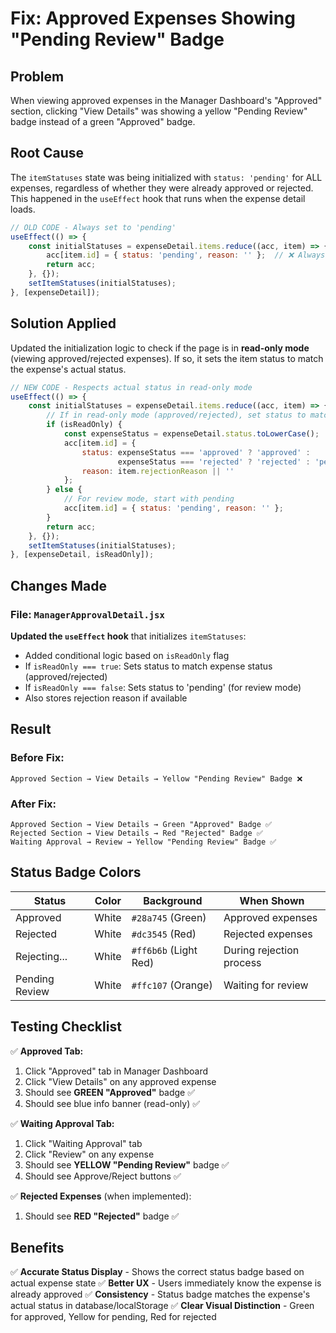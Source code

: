 # Fix: Approved Expenses Showing "Pending Review" Badge

## Problem
When viewing approved expenses in the Manager Dashboard's "Approved" section, clicking "View Details" was showing a yellow "Pending Review" badge instead of a green "Approved" badge.

## Root Cause
The `itemStatuses` state was being initialized with `status: 'pending'` for ALL expenses, regardless of whether they were already approved or rejected. This happened in the `useEffect` hook that runs when the expense detail loads.

```javascript
// OLD CODE - Always set to 'pending'
useEffect(() => {
    const initialStatuses = expenseDetail.items.reduce((acc, item) => {
        acc[item.id] = { status: 'pending', reason: '' };  // ❌ Always pending
        return acc;
    }, {});
    setItemStatuses(initialStatuses);
}, [expenseDetail]);
```

## Solution Applied
Updated the initialization logic to check if the page is in **read-only mode** (viewing approved/rejected expenses). If so, it sets the item status to match the expense's actual status.

```javascript
// NEW CODE - Respects actual status in read-only mode
useEffect(() => {
    const initialStatuses = expenseDetail.items.reduce((acc, item) => {
        // If in read-only mode (approved/rejected), set status to match expense status
        if (isReadOnly) {
            const expenseStatus = expenseDetail.status.toLowerCase();
            acc[item.id] = { 
                status: expenseStatus === 'approved' ? 'approved' : 
                        expenseStatus === 'rejected' ? 'rejected' : 'pending', 
                reason: item.rejectionReason || '' 
            };
        } else {
            // For review mode, start with pending
            acc[item.id] = { status: 'pending', reason: '' };
        }
        return acc;
    }, {});
    setItemStatuses(initialStatuses);
}, [expenseDetail, isReadOnly]);
```

## Changes Made

### File: `ManagerApprovalDetail.jsx`

**Updated the `useEffect` hook** that initializes `itemStatuses`:
- Added conditional logic based on `isReadOnly` flag
- If `isReadOnly === true`: Sets status to match expense status (approved/rejected)
- If `isReadOnly === false`: Sets status to 'pending' (for review mode)
- Also stores rejection reason if available

## Result

### Before Fix:
```
Approved Section → View Details → Yellow "Pending Review" Badge ❌
```

### After Fix:
```
Approved Section → View Details → Green "Approved" Badge ✅
Rejected Section → View Details → Red "Rejected" Badge ✅
Waiting Approval → Review → Yellow "Pending Review" Badge ✅
```

## Status Badge Colors

| Status          | Color  | Background | When Shown                    |
|----------------|--------|------------|-------------------------------|
| Approved       | White  | `#28a745` (Green) | Approved expenses |
| Rejected       | White  | `#dc3545` (Red)   | Rejected expenses |
| Rejecting...   | White  | `#ff6b6b` (Light Red) | During rejection process |
| Pending Review | White  | `#ffc107` (Orange) | Waiting for review |

## Testing Checklist

✅ **Approved Tab:**
1. Click "Approved" tab in Manager Dashboard
2. Click "View Details" on any approved expense
3. Should see **GREEN "Approved"** badge ✅
4. Should see blue info banner (read-only) ✅

✅ **Waiting Approval Tab:**
1. Click "Waiting Approval" tab
2. Click "Review" on any expense
3. Should see **YELLOW "Pending Review"** badge ✅
4. Should see Approve/Reject buttons ✅

✅ **Rejected Expenses** (when implemented):
1. Should see **RED "Rejected"** badge ✅

## Benefits

✅ **Accurate Status Display** - Shows the correct status badge based on actual expense state
✅ **Better UX** - Users immediately know the expense is already approved
✅ **Consistency** - Status badge matches the expense's actual status in database/localStorage
✅ **Clear Visual Distinction** - Green for approved, Yellow for pending, Red for rejected

